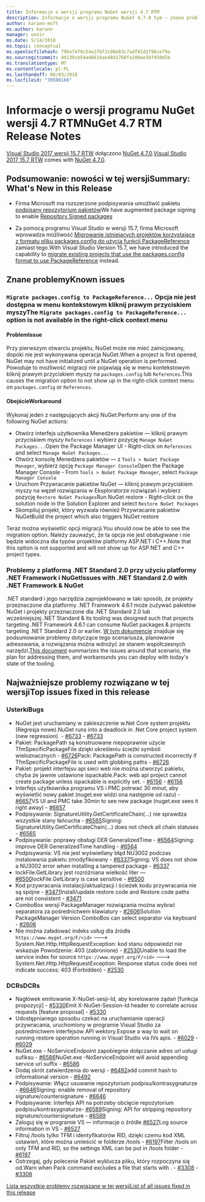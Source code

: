 ```yaml
---
title: Informacje o wersji programu NuGet wersji 4.7 RTM
description: Informacje o wersji programu NuGet 4.7.0 tym — znane problemy, poprawki, funkcje dodane i DCRs.
author: karann-msft
ms.author: karann
manager: unnir
ms.date: 5/14/2018
ms.topic: conceptual
ms.openlocfilehash: 79be74f9c54e27bf2c08e83c7adf81d1f96ce79a
ms.sourcegitcommit: 4d139cb54a46616ae48d1768fa108ae3bf450d5b
ms.translationtype: MT
ms.contentlocale: pl-PL
ms.lasthandoff: 08/03/2018
ms.locfileid: "39508166"
---
```

# <a name="nuget-47-rtm-release-notes"></a><span data-ttu-id="66f88-103">Informacje o wersji programu NuGet wersji 4.7 RTM</span><span class="sxs-lookup"><span data-stu-id="66f88-103">NuGet 4.7 RTM Release Notes</span></span>

<span data-ttu-id="66f88-104">[Visual Studio 2017 wersji 15.7 RTW](https://www.visualstudio.com/news/releasenotes/vs2017-relnotes) dołączono [NuGet 4.7.0](https://dist.nuget.org/win-x86-commandline/v4.7.0/nuget.exe).</span><span class="sxs-lookup"><span data-stu-id="66f88-104">[Visual Studio 2017 15.7 RTW](https://www.visualstudio.com/news/releasenotes/vs2017-relnotes) comes with [NuGet 4.7.0](https://dist.nuget.org/win-x86-commandline/v4.7.0/nuget.exe).</span></span>

## <a name="summary-whats-new-in-this-release"></a><span data-ttu-id="66f88-105">Podsumowanie: nowości w tej wersji</span><span class="sxs-lookup"><span data-stu-id="66f88-105">Summary: What's New in this Release</span></span>

* <span data-ttu-id="66f88-106">Firma Microsoft ma rozszerzone podpisywania umożliwić pakietu [podpisany repozytorium pakietów](https://github.com/NuGet/Home/wiki/Repository-Signatures)</span><span class="sxs-lookup"><span data-stu-id="66f88-106">We have augmented package signing to enable [Repository Signed packages](https://github.com/NuGet/Home/wiki/Repository-Signatures)</span></span>

* <span data-ttu-id="66f88-107">Za pomocą programu Visual Studio w wersji 15.7, firma Microsoft wprowadza możliwość [Migrowanie istniejących projektów korzystające z formatu pliku packages.config do użycia funkcji PackageReference](https://docs.microsoft.com/en-us/nuget/reference/migrate-packages-config-to-package-reference) zamiast tego.</span><span class="sxs-lookup"><span data-stu-id="66f88-107">With Visual Studio Version 15.7, we have introduced the capability to [migrate existing projects that use the packages.config format to use PackageReference](https://docs.microsoft.com/en-us/nuget/reference/migrate-packages-config-to-package-reference) instead.</span></span>

## <a name="known-issues"></a><span data-ttu-id="66f88-108">Znane problemy</span><span class="sxs-lookup"><span data-stu-id="66f88-108">Known issues</span></span>

### <a name="the-migrate-packagesconfig-to-packagereference-option-is-not-available-in-the-right-click-context-menu"></a><span data-ttu-id="66f88-109">`Migrate packages.config to PackageReference...` Opcja nie jest dostępna w menu kontekstowym kliknij prawym przyciskiem myszy</span><span class="sxs-lookup"><span data-stu-id="66f88-109">The `Migrate packages.config to PackageReference...` option is not available in the right-click context menu</span></span>

#### <a name="issue"></a><span data-ttu-id="66f88-110">Problem</span><span class="sxs-lookup"><span data-stu-id="66f88-110">Issue</span></span>

<span data-ttu-id="66f88-111">Przy pierwszym otwarciu projektu, NuGet może nie mieć zainicjowany, dopóki nie jest wykonywana operacja NuGet.</span><span class="sxs-lookup"><span data-stu-id="66f88-111">When a project is first opened, NuGet may not have initialized until a NuGet operation is performed.</span></span> <span data-ttu-id="66f88-112">Powoduje to możliwość migracji nie pojawiają się w menu kontekstowym kliknij prawym przyciskiem myszy na `packages.config` lub `References`.</span><span class="sxs-lookup"><span data-stu-id="66f88-112">This causes the migration option to not show up in the right-click context menu on `packages.config` or `References`.</span></span>

#### <a name="workaround"></a><span data-ttu-id="66f88-113">Obejście</span><span class="sxs-lookup"><span data-stu-id="66f88-113">Workaround</span></span>

<span data-ttu-id="66f88-114">Wykonaj jeden z następujących akcji NuGet:</span><span class="sxs-lookup"><span data-stu-id="66f88-114">Perform any one of the following NuGet actions:</span></span>
* <span data-ttu-id="66f88-115">Otwórz interfejs użytkownika Menedżera pakietów — kliknij prawym przyciskiem myszy `References` i wybierz pozycję `Manage NuGet Packages...`</span><span class="sxs-lookup"><span data-stu-id="66f88-115">Open the Package Manager UI - Right-click on `References` and select `Manage NuGet Packages...`</span></span>
* <span data-ttu-id="66f88-116">Otwórz konsolę Menedżera pakietów — z `Tools > NuGet Package Manager`, wybierz opcję `Package Manager Console`</span><span class="sxs-lookup"><span data-stu-id="66f88-116">Open the Package Manager Console - From `Tools > NuGet Package Manager`, select `Package Manager Console`</span></span>
* <span data-ttu-id="66f88-117">Uruchom Przywracanie pakietów NuGet — kliknij prawym przyciskiem myszy na węzeł rozwiązania w Eksploratorze rozwiązań i wybierz pozycję `Restore NuGet Packages`</span><span class="sxs-lookup"><span data-stu-id="66f88-117">Run NuGet restore - Right-click on the solution node in the Solution Explorer and select `Restore NuGet Packages`</span></span>
* <span data-ttu-id="66f88-118">Skompiluj projekt, który wyzwala również Przywracanie pakietów NuGet</span><span class="sxs-lookup"><span data-stu-id="66f88-118">Build the project which also triggers NuGet restore</span></span>

<span data-ttu-id="66f88-119">Teraz można wyświetlić opcji migracji.</span><span class="sxs-lookup"><span data-stu-id="66f88-119">You should now be able to see the migration option.</span></span> <span data-ttu-id="66f88-120">Należy zauważyć, że ta opcja nie jest obsługiwane i nie będzie widoczna dla typów projektów platformy ASP.NET i C++.</span><span class="sxs-lookup"><span data-stu-id="66f88-120">Note that this option is not supported and will not show up for ASP.NET and C++ project types.</span></span>

### <a name="issues-with-net-standard-20-with-net-framework--nuget"></a><span data-ttu-id="66f88-121">Problemy z platformą .NET Standard 2.0 przy użyciu platformy .NET Framework i NuGet</span><span class="sxs-lookup"><span data-stu-id="66f88-121">Issues with .NET Standard 2.0 with .NET Framework & NuGet</span></span>

<span data-ttu-id="66f88-122">.NET standard i jego narzędzia zaprojektowano w taki sposób, że projekty przeznaczone dla platformy .NET Framework 4.6.1 może zużywać pakietów NuGet i projekty przeznaczone dla .NET Standard 2.0 lub wcześniejszej.</span><span class="sxs-lookup"><span data-stu-id="66f88-122">.NET Standard & its tooling was designed such that projects targeting .NET Framework 4.6.1 can consume NuGet packages & projects targeting .NET Standard 2.0 or earlier.</span></span> <span data-ttu-id="66f88-123">[W tym dokumencie](https://github.com/dotnet/standard/issues/481) znajduje się podsumowanie problemy dotyczące tego scenariusza, planowanie adresowania, a rozwiązania można wdrożyć ze stanem współczesnych narzędzi.</span><span class="sxs-lookup"><span data-stu-id="66f88-123">[This document](https://github.com/dotnet/standard/issues/481) summarizes the issues around that scenario, the plan for addressing them, and workarounds you can deploy with today's state of the tooling.</span></span>

## <a name="top-issues-fixed-in-this-release"></a><span data-ttu-id="66f88-124">Najważniejsze problemy rozwiązane w tej wersji</span><span class="sxs-lookup"><span data-stu-id="66f88-124">Top issues fixed in this release</span></span>

### <a name="bugs"></a><span data-ttu-id="66f88-125">Usterki</span><span class="sxs-lookup"><span data-stu-id="66f88-125">Bugs</span></span>

* <span data-ttu-id="66f88-126">NuGet jest uruchamiany w zakleszczenie w.Net Core system projektu (Regresja nowe).</span><span class="sxs-lookup"><span data-stu-id="66f88-126">NuGet runs into a deadlock in .Net Core project system (new regression).</span></span><span data-ttu-id="66f88-127"> - [#6733](https://github.com/NuGet/Home/issues/6733)</span><span class="sxs-lookup"><span data-stu-id="66f88-127"> - [#6733](https://github.com/NuGet/Home/issues/6733)</span></span>
* <span data-ttu-id="66f88-128">Pakiet: PackagePath są konstruowane niepoprawnie użycie TfmSpecificPackageFile dzięki określeniu ścieżki symboli wieloznacznych - [#6726](https://github.com/NuGet/Home/issues/6726)</span><span class="sxs-lookup"><span data-stu-id="66f88-128">Pack: PackagePath is constructed incorrectly if TfmSpecificPackageFile is used with globbing paths - [#6726](https://github.com/NuGet/Home/issues/6726)</span></span>
* <span data-ttu-id="66f88-129">Pakiet: projekt interfejsu api sieci web nie można utworzyć pakietu, chyba że jawnie ustawione ispackable.</span><span class="sxs-lookup"><span data-stu-id="66f88-129">Pack: web api project cannot create package unless ispackable is explicitly set.</span></span><span data-ttu-id="66f88-130"> - [#6156](https://github.com/NuGet/Home/issues/6156)</span><span class="sxs-lookup"><span data-stu-id="66f88-130"> - [#6156](https://github.com/NuGet/Home/issues/6156)</span></span>
* <span data-ttu-id="66f88-131">Interfejs użytkownika programu VS i PMC potrwać 30 minut, aby wyświetlić nowy pakiet (nuget.exe widzi ona następnie od razu) - [#6657](https://github.com/NuGet/Home/issues/6657)</span><span class="sxs-lookup"><span data-stu-id="66f88-131">VS UI and PMC take 30min to see new package (nuget.exe sees it right away) - [#6657](https://github.com/NuGet/Home/issues/6657)</span></span>
* <span data-ttu-id="66f88-132">Podpisywanie: SignatureUtility.GetCertificateChain(...) nie sprawdza wszystkie stany łańcucha - [#6565](https://github.com/NuGet/Home/issues/6565)</span><span class="sxs-lookup"><span data-stu-id="66f88-132">Signing:  SignatureUtility.GetCertificateChain(...) does not check all chain statuses - [#6565](https://github.com/NuGet/Home/issues/6565)</span></span>
* <span data-ttu-id="66f88-133">Podpisywanie: poprawy obsługi DER GeneralizedTime - [#6564](https://github.com/NuGet/Home/issues/6564)</span><span class="sxs-lookup"><span data-stu-id="66f88-133">Signing:  improve DER GeneralizedTime handling - [#6564](https://github.com/NuGet/Home/issues/6564)</span></span>
* <span data-ttu-id="66f88-134">Podpisywania: VS nie jest wyświetlany błąd NU3002 podczas instalowania pakietu zmodyfikowany - [#6337](https://github.com/NuGet/Home/issues/6337)</span><span class="sxs-lookup"><span data-stu-id="66f88-134">Signing: VS does not show a NU3002 error when installing a tampered package - [#6337](https://github.com/NuGet/Home/issues/6337)</span></span>
* <span data-ttu-id="66f88-135">lockFile.GetLibrary jest rozróżniana wielkość liter — [#6500](https://github.com/NuGet/Home/issues/6500)</span><span class="sxs-lookup"><span data-stu-id="66f88-135">lockFile.GetLibrary is case sensitive - [#6500](https://github.com/NuGet/Home/issues/6500)</span></span>
* <span data-ttu-id="66f88-136">Kod przywracania instalacji/aktualizacji i ścieżek kodu przywracania nie są spójne - [#3471](https://github.com/NuGet/Home/issues/3471)</span><span class="sxs-lookup"><span data-stu-id="66f88-136">Install/update restore code and Restore code paths are not consistent - [#3471](https://github.com/NuGet/Home/issues/3471)</span></span>
* <span data-ttu-id="66f88-137">ComboBox wersji PackageManager rozwiązania można wybrać separatora za pośrednictwem klawiatury - [#2606](https://github.com/NuGet/Home/issues/2606)</span><span class="sxs-lookup"><span data-stu-id="66f88-137">Solution PackageManager Version ComboBox can select separator via keyboard - [#2606](https://github.com/NuGet/Home/issues/2606)</span></span>
* <span data-ttu-id="66f88-138">Nie można załadować indeks usług dla źródła `https://www.myget.org/F/<id>` ---> System.Net.Http.HttpRequestException: kod stanu odpowiedzi nie wskazuje Powodzenie: 403 (zabronione) - [#2530](https://github.com/NuGet/Home/issues/2530)</span><span class="sxs-lookup"><span data-stu-id="66f88-138">Unable to load the service index for source `https://www.myget.org/F/<id>` ---> System.Net.Http.HttpRequestException: Response status code does not indicate success: 403 (Forbidden) - [#2530](https://github.com/NuGet/Home/issues/2530)</span></span>

### <a name="dcrs"></a><span data-ttu-id="66f88-139">DCRs</span><span class="sxs-lookup"><span data-stu-id="66f88-139">DCRs</span></span>

* <span data-ttu-id="66f88-140">Nagłówek emitowanie X-NuGet-sesji-Id, aby korelowanie żądań [funkcja propozycji] - [#5330](https://github.com/NuGet/Home/issues/5330)</span><span class="sxs-lookup"><span data-stu-id="66f88-140">Emit X-NuGet-Session-Id header to correlate across requests [feature proposal] - [#5330](https://github.com/NuGet/Home/issues/5330)</span></span>
* <span data-ttu-id="66f88-141">Udostępnianego sposobu czekać na uruchamianie operacji przywracania, uruchomiony w programie Visual Studio za pośrednictwem interfejsów API wektory.</span><span class="sxs-lookup"><span data-stu-id="66f88-141">Expose a way to wait on running restore operation running in Visual Studio via IVs apis.</span></span><span data-ttu-id="66f88-142"> - [#6029](https://github.com/NuGet/Home/issues/6029)</span><span class="sxs-lookup"><span data-stu-id="66f88-142"> - [#6029](https://github.com/NuGet/Home/issues/6029)</span></span>
* <span data-ttu-id="66f88-143">NuGet.exe - NoServiceEndpoint zapobiegnie dołączanie adres url usługi sufiksu - [#6586](https://github.com/NuGet/Home/issues/6586)</span><span class="sxs-lookup"><span data-stu-id="66f88-143">NuGet.exe -NoServiceEndpoint will avoid appending service url suffix - [#6586](https://github.com/NuGet/Home/issues/6586)</span></span>
* <span data-ttu-id="66f88-144">Dodaj skrót zatwierdzenia do wersji - [#6492](https://github.com/NuGet/Home/issues/6492)</span><span class="sxs-lookup"><span data-stu-id="66f88-144">add commit hash to informational version - [#6492](https://github.com/NuGet/Home/issues/6492)</span></span>
* <span data-ttu-id="66f88-145">Podpisywanie: Włącz usuwanie repozytorium podpisu/kontrasygnaturze - [#6646](https://github.com/NuGet/Home/issues/6646)</span><span class="sxs-lookup"><span data-stu-id="66f88-145">Signing:  enable removal of repository signature/countersignature - [#6646](https://github.com/NuGet/Home/issues/6646)</span></span>
* <span data-ttu-id="66f88-146">Podpisywanie: Interfejs API na potrzeby obcięcie repozytorium podpisu/kontrasygnaturze- [#6589](https://github.com/NuGet/Home/issues/6589)</span><span class="sxs-lookup"><span data-stu-id="66f88-146">Signing:  API for stripping repository signature/countersignature - [#6589](https://github.com/NuGet/Home/issues/6589)</span></span>
* <span data-ttu-id="66f88-147">Zaloguj się w programie VS — informacje o źródle [#6527](https://github.com/NuGet/Home/issues/6527)</span><span class="sxs-lookup"><span data-stu-id="66f88-147">Log source information in VS - [#6527](https://github.com/NuGet/Home/issues/6527)</span></span>
* <span data-ttu-id="66f88-148">Filtruj /tools tylko TFM i identyfikatorów RID, dzięki czemu kod XML ustawień, które można umieścić w folderze /tools - [#6197](https://github.com/NuGet/Home/issues/6197)</span><span class="sxs-lookup"><span data-stu-id="66f88-148">Filter /tools on only TFM and RID, so the settings XML can be put in /tools folder - [#6197](https://github.com/NuGet/Home/issues/6197)</span></span>
* <span data-ttu-id="66f88-149">Ostrzegaj, gdy polecenie Pakiet wyklucza pliku, który rozpoczyna się od.</span><span class="sxs-lookup"><span data-stu-id="66f88-149">Warn when Pack command excludes a file that starts with .</span></span><span data-ttu-id="66f88-150">  - [#3308](https://github.com/NuGet/Home/issues/3308)</span><span class="sxs-lookup"><span data-stu-id="66f88-150">  - [#3308](https://github.com/NuGet/Home/issues/3308)</span></span>

[<span data-ttu-id="66f88-151">Lista wszystkie problemy rozwiązane w tej wersji</span><span class="sxs-lookup"><span data-stu-id="66f88-151">List of all issues fixed in this release</span></span>](https://github.com/NuGet/Home/issues?q=is%3Aissue+is%3Aclosed+milestone%3A%224.7")
